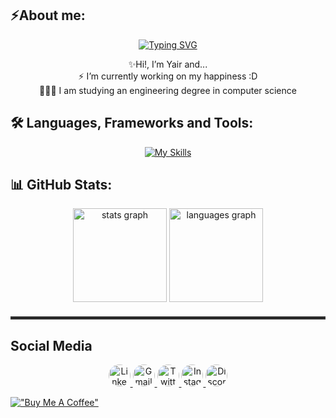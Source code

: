 ## ⚡About me:


<div align="center">
<a href="https://git.io/typing-svg"><img src="https://readme-typing-svg.demolab.com?font=Poppins&pause=1000&color=29F727&center=true&vCenter=true&random=false&width=435&lines=Yair+Hernandez+Ochoa;Software+Developer;Hacker+de+a+peso" alt="Typing SVG" /></a>

✨Hi!, I’m Yair and... </br>
⚡ I’m currently working on my happiness :D </br>
👨🏻‍💻 I am studying an engineering degree in computer science
</div>


<h2 >🛠️ Languages, Frameworks and Tools:</h2>
<div align="center">
  <a href="https://skillicons.dev" target="_blank">
    <img src="https://skillicons.dev/icons?i=js,ts,py,c,cpp,react,tailwind,html,css,vite,linux,nodejs,postgres&perline=15" alt="My Skills" />
  </a>
</div>



## 📊 GitHub Stats:
<div align="center">
  <img src="https://github-readme-stats.vercel.app/api?username=yairhdz24&hide_title=false&hide_rank=false&show_icons=true&include_all_commits=true&count_private=true&disable_animations=false&theme=dracula&locale=en&hide_border=false" height="150" alt="stats graph"  />
  <img src="https://github-readme-stats.vercel.app/api/top-langs?username=yairhdz24&locale=en&hide_title=false&layout=compact&card_width=320&langs_count=5&theme=dracula&hide_border=false" height="150" alt="languages graph"  />
</div>


<hr style="border: 2px solid #333; margin: 20px 0;">

## Social Media

<div align="center">
  <a href="https://www.linkedin.com/in/yair-hern%C3%A1ndez-664161164/" target="_blank">
    <img src="https://img.shields.io/static/v1?message=LinkedIn&logo=linkedin&label=&color=0077B5&logoColor=white&labelColor" style="border-radius: 50%;" height="35" alt="LinkedIn" />
  </a>
  <a href="mailto:yairhdz107@gmail.com" target="_blank">
    <img src="https://img.shields.io/static/v1?message=Gmail&logo=gmail&label=&color=D14836&logoColor=white&labelColor" style="border-radius: 50%;" height="35" alt="Gmail" />
  </a>
  <a href="https://twitter.com/yair_hdz24" target="_blank">
    <img src="https://img.shields.io/static/v1?message=Twitter&logo=twitter&label=&color=1DA1F2&logoColor=white&labelColore" style="border-radius: 50%;" height="35" alt="Twitter" />
  </a>
  <a href="https://www.instagram.com/yair_hdz24/" target="_blank">
    <img src="https://img.shields.io/static/v1?message=Instagram&logo=instagram&label=&color=E4405F&logoColor=white&labelColo" style="border-radius: 50%;" height="35" alt="Instagram" />
  </a>
  <a href="https://discord.com/users/229298210676408321" target="_blank">
    <img src="https://img.shields.io/static/v1?message=Discord&logo=discord&label=&color=7289DA&logoColor=white&labelColor" style="border-radius: 50%;" height="35" alt="Discord" />
  </a>
</div>

[!["Buy Me A Coffee"](https://www.buymeacoffee.com/assets/img/custom_images/orange_img.png)](https://buymeacoffee.com/yairhdz107l)
